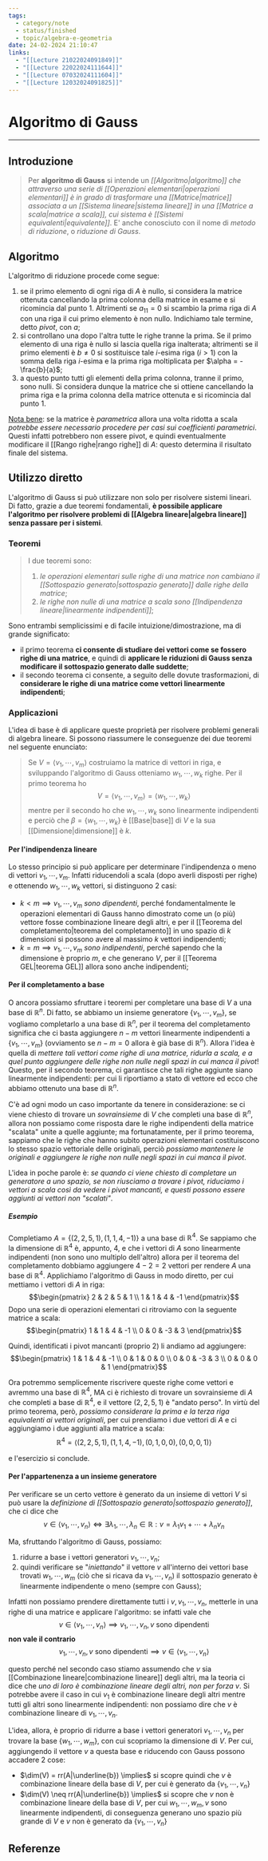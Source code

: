 ```yaml
---
tags:
  - category/note
  - status/finished
  - topic/algebra-e-geometria
date: 24-02-2024 21:10:47
links:
  - "[[Lecture 21022024091849]]"
  - "[[Lecture 22022024111644]]"
  - "[[Lecture 07032024111604]]"
  - "[[Lecture 12032024091825]]"
---
```

# Algoritmo di Gauss
---
## Introduzione
> Per **algoritmo di Gauss** si intende un _[[Algoritmo|algoritmo]] che attraverso una serie di [[Operazioni elementari|operazioni elementari]] è in grado di trasformare una [[Matrice|matrice]] associata a un [[Sistema lineare|sistema lineare]] in una [[Matrice a scala|matrice a scala]], cui sistema è [[Sistemi equivalenti|equivalente]]_.
> E' anche conosciuto con il nome di _metodo di riduzione_, o _riduzione di Gauss_.

## Algoritmo
L'algoritmo di riduzione procede come segue:
1. se il primo elemento di ogni riga di $A$ è nullo, si considera la matrice ottenuta cancellando la prima colonna della matrice in esame e si ricomincia dal punto 1. Altrimenti se $a_{11} = 0$ si scambio la prima riga di $A$ con una riga il cui primo elemento è non nullo. Indichiamo tale termine, detto _pivot_, con $a$;
2. si controllano una dopo l'altra tutte le righe tranne la prima. Se il primo elemento di una riga è nullo si lascia quella riga inalterata; altrimenti se il primo elementi è $b \neq 0$ si sostituisce tale $i$-esima riga ($i > 1$) con la somma della riga $i$-esima e la prima riga moltiplicata per $\alpha = - \frac{b}{a}$;
3. a questo punto tutti gli elementi della prima colonna, tranne il primo, sono nulli. Si considera dunque la matrice che si ottiene cancellando la prima riga e la prima colonna della matrice ottenuta e si ricomincia dal punto 1.

<u>Nota bene</u>: se la matrice è _parametrica_ allora una volta ridotta a scala _potrebbe essere necessario procedere per casi sui coefficienti parametrici_. Questi infatti potrebbero non essere pivot, e quindi eventualmente modificare il [[Rango righe|rango righe]] di $A$: questo determina il risultato finale del sistema.

## Utilizzo diretto
L'algoritmo di Gauss si può utilizzare non solo per risolvere sistemi lineari. Di fatto, grazie a due teoremi fondamentali, **è possibile applicare l'algoritmo per risolvere problemi di [[Algebra lineare|algebra lineare]] senza passare per i sistemi**.

### Teoremi
> I due teoremi sono:
> 1. _le operazioni elementari sulle righe di una matrice non cambiano il [[Sottospazio generato|sottospazio generato]] dalle righe della matrice_;
> 2. _le righe non nulle di una matrice a scala sono [[Indipendenza lineare|linearmente indipendenti]]_;

Sono entrambi semplicissimi e di facile intuizione/dimostrazione, ma di grande significato:
- il primo teorema **ci consente di studiare dei vettori come se fossero righe di una matrice**, e quindi di **applicare le riduzioni di Gauss senza modificare il sottospazio generato dalle suddette**;
- il secondo teorema ci consente, a seguito delle dovute trasformazioni, di **considerare le righe di una matrice come vettori linearmente indipendenti**;

### Applicazioni
L'idea di base è di applicare queste proprietà per risolvere problemi generali di algebra lineare. Si possono riassumere le conseguenze dei due teoremi nel seguente enunciato:

> Se $V = \langle v_{1}, \cdots, v_{m} \rangle$ costruiamo la matrice di vettori in riga, e sviluppando l'algoritmo di Gauss otteniamo $w_{1}, \cdots, w_{k}$ righe. Per il primo teorema ho
> $$V = \langle v_{1}, \cdots, v_{m} \rangle = \langle w_{1}, \cdots, w_{k} \rangle$$
> mentre per il secondo ho che $w_{1}, \cdots, w_{k}$ sono linearmente indipendenti e perciò che $\beta = \{w_{1}, \cdots, w_{k}\}$ è [[Base|base]] di $V$ e la sua [[Dimensione|dimensione]] è $k$.

#### Per l'indipendenza lineare
Lo stesso principio si può applicare per determinare l'indipendenza o meno di vettori $v_{1}, \cdots, v_{m}$. Infatti riducendoli a scala (dopo averli disposti per righe) e ottenendo $w_{1}, \cdots, w_{k}$ vettori, si distinguono 2 casi:
- $k < m \implies v_{1}, \cdots, v_{m}$ _sono dipendenti_, perché fondamentalmente le operazioni elementari di Gauss hanno dimostrato come un (o più) vettore fosse combinazione lineare degli altri, e per il [[Teorema del completamento|teorema del completamento]] in uno spazio di $k$ dimensioni si possono avere al massimo $k$ vettori indipendenti;
- $k = m \implies v_{1}, \cdots, v_{m}$ _sono indipendenti_, perché sapendo che la dimensione è proprio $m$, e che generano $V$, per il [[Teorema GEL|teorema GEL]] allora sono anche indipendenti;

#### Per il completamento a base
O ancora possiamo sfruttare i teoremi per completare una base di $V$ a una base di $\mathbb{R}^{n}$. Di fatto, se abbiamo un insieme generatore $\{v_{1}, \cdots, v_{m}\}$, se vogliamo completarlo a una base di $\mathbb{R}^{n}$, per il teorema del completamento significa che ci basta aggiungere $n-m$ vettori linearmente indipendenti a $\{v_{1}, \cdots, v_{m}\}$ (ovviamento se $n-m = 0$ allora è già base di $\mathbb{R}^{n}$). Allora l'idea è quella di _mettere tali vettori come righe di una matrice, ridurla a scala, e a quel punto aggiungere delle righe non nulle negli spazi in cui manca il pivot_! Questo, per il secondo teorema, ci garantisce che tali righe aggiunte siano linearmente indipendenti: per cui li riportiamo a stato di vettore ed ecco che abbiamo ottenuto una base di $\mathbb{R}^{n}$.

C'è ad ogni modo un caso importante da tenere in considerazione: se ci viene chiesto di trovare un _sovrainsieme_ di $V$ che completi una base di $\mathbb{R}^{n}$, allora non possiamo come risposta dare le righe indipendenti della matrice "scalata" unite a quelle aggiunte; ma fortunatamente, per il primo teorema, sappiamo che le righe che hanno subito operazioni elementari costituiscono lo stesso spazio vettoriale delle originali, perciò _possiamo mantenere le originali e aggiungere le righe non nulle negli spazi in cui manca il pivot_.

L'idea in poche parole è: _se quando ci viene chiesto di completare un generatore a uno spazio, se non riusciamo a trovare i pivot, riduciamo i vettori a scala così da vedere i pivot mancanti, e questi possono essere aggiunti ai vettori non "scalati"_.

##### Esempio
Completiamo $A = \{(2, 2, 5, 1), (1, 1, 4, -1)\}$ a una base di $\mathbb{R}^{4}$. Se sappiamo che la dimensione di $\mathbb{R}^{4}$ è, appunto, 4, e che i vettori di $A$ sono linearmente indipendenti (non sono uno multiplo dell'altro) allora per il teorema del completamento dobbiamo aggiungere $4-2=2$ vettori per rendere $A$ una base di $\mathbb{R}^{4}$. Applichiamo l'algoritmo di Gauss in modo diretto, per cui mettiamo i vettori di $A$ in riga:
$$\begin{pmatrix} 2 & 2 & 5 & 1 \\ 1 & 1 & 4 & -1 \end{pmatrix}$$
Dopo una serie di operazioni elementari ci ritroviamo con la seguente matrice a scala:
$$\begin{pmatrix} 1 & 1 & 4 & -1 \\ 0 & 0 & -3 & 3 \end{pmatrix}$$

Quindi, identificati i pivot mancanti (proprio 2) li andiamo ad aggiungere:
$$\begin{pmatrix} 1 & 1 & 4 & -1 \\ 0 & 1 & 0 & 0 \\ 0 & 0 & -3 & 3 \\ 0 & 0 & 0 & 1 \end{pmatrix}$$

Ora potremmo semplicemente riscrivere queste righe come vettori e avremmo una base di $\mathbb{R}^{4}$, MA ci è richiesto di trovare un sovrainsieme di $A$ che completi a base di $\mathbb{R}^{4}$, e il vettore $(2, 2, 5, 1)$ è "andato perso". In virtù del primo teorema, però, _possiamo considerare la prima e la terza riga equivalenti ai vettori originali_, per cui prendiamo i due vettori di $A$ e ci aggiungiamo i due aggiunti alla matrice a scala:
$$\mathbb{R}^{4} = \langle (2, 2, 5, 1), (1, 1, 4, -1), (0, 1, 0, 0), (0, 0, 0, 1) \rangle$$

e l'esercizio si conclude.

#### Per l'appartenenza a un insieme generatore
Per verificare se un certo vettore è generato da un insieme di vettori $V$ si può usare la _definizione di [[Sottospazio generato|sottospazio generato]]_, che ci dice che
$$v \in \langle v_{1}, \cdots, v_{n} \rangle \iff \exists \lambda_{1}, \cdots, \lambda_{n} \in \mathbb{R} : v = \lambda_{1}v_{1} + \cdots + \lambda_{n}v_{n}$$

Ma, sfruttando l'algoritmo di Gauss, possiamo:
1. ridurre a base i vettori generatori $v_{1}, \cdots, v_{n}$;
2. quindi verificare se "_iniettando_" il vettore $v$ all'interno dei vettori base trovati $w_{1}, \cdots, w_{m}$ (ciò che si ricava da $v_{1}, \cdots, v_{n}$) il sottospazio generato è linearmente indipendente o meno (sempre con Gauss);

Infatti non possiamo prendere direttamente tutti i $v, v_{1}, \cdots, v_{n}$, metterle in una righe di una matrice e applicare l'algoritmo: se infatti vale che
$$v \in \langle v_{1}, \cdots, v_{n} \rangle \implies v_{1}, \cdots, v_{n}, v \text{ sono dipendenti}$$
**non vale il contrario**
$$v_{1}, \cdots, v_{n}, v \text{ sono dipendenti} \implies v \in \langle v_{1}, \cdots, v_{n} \rangle$$

questo perché nel secondo caso stiamo assumendo che $v$ sia [[Combinazione lineare|combinazione lineare]] degli altri, ma la teoria ci dice che _uno di loro è combinazione lineare degli altri, non per forza $v$_. Si potrebbe avere il caso in cui $v_{1}$ è combinazione lineare degli altri mentre tutti gli altri sono linearmente indipendenti: non possiamo dire che $v$ è combinazione lineare di $v_{1}, \cdots, v_{n}$.

L'idea, allora, è proprio di ridurre a base i vettori generatori $v_{1}, \cdots, v_{n}$ per trovare la base $\{w_{1}, \cdots, w_{m}\}$, con cui scopriamo la dimensione di $V$. Per cui, aggiungendo il vettore $v$ a questa base e riducendo con Gauss possono accadere 2 cose:
- $\dim(V) = rr(A|\underline{b}) \implies$ si scopre quindi che $v$ è combinazione lineare della base di $V$, per cui è generato da $\{v_{1}, \cdots, v_{n}\}$
- $\dim(V) \neq rr(A|\underline{b}) \implies$ si scopre che $v$ non è combinazione lineare della base di $V$, per cui $w_{1}, \cdots, w_{m}, v$ sono linearmente indipendenti, di conseguenza generano uno spazio più grande di $V$ e $v$ non è generato da $\{v_{1}, \cdots, v_{n}\}$

## Referenze